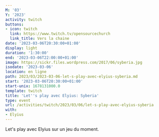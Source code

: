 ```yaml
---
M: '03'
Y: '2023'
activity: twitch
buttons:
- icon: twitch
  link: https://www.twitch.tv/opensourcechurch
  link_title: Vers la chaine
date: '2023-03-06T20:30:00+01:00'
display: light
duration: '1:30:00'
end: '2023-03-06T22:00:00+01:00'
image: https://sickr.files.wordpress.com/2017/06/syberia.jpg
isodate: '2023-03-06'
location: en ligne
path: 2023/03/2023-03-06-let-s-play-avec-elyius-syberia.md
start: '2023-03-06T20:30:00+01:00'
start-unix: 1678131000.0
template: twitch
title: 'Let''s play avec Elyius: Syberia'
type: event
url: /activities/twitch/2023/03/06/let-s-play-avec-elyius-syberia
with:
- Elyius
---
```

Let's play avec Elyius sur un jeu du moment.